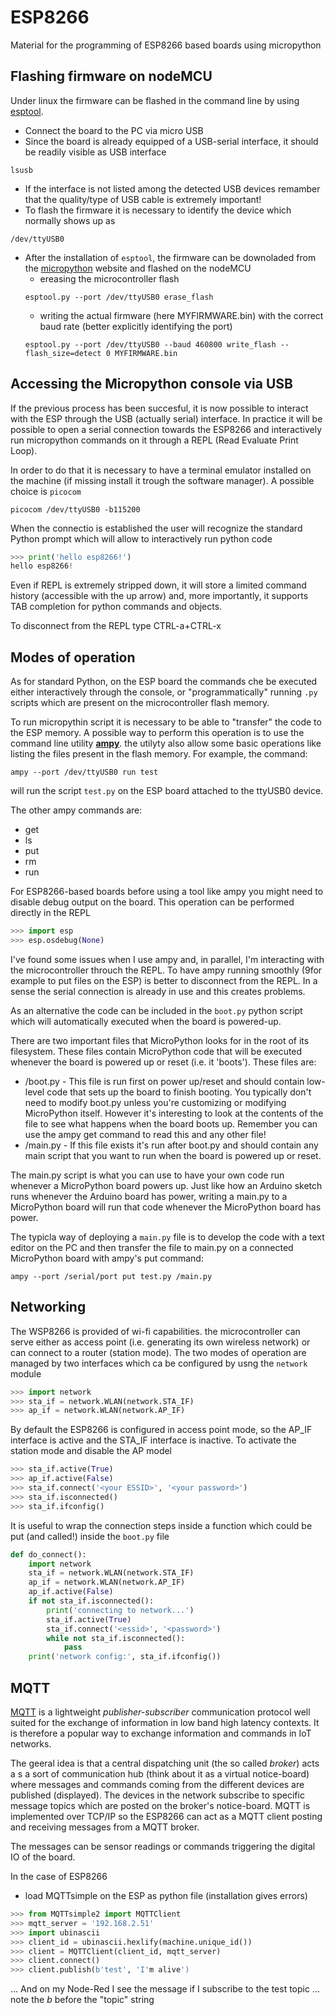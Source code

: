 # ESP8266
Material for the programming of ESP8266 based boards using micropython

## Flashing firmware on nodeMCU
Under linux the firmware can be flashed in the command line by using [esptool](https://github.com/espressif/esptool).

* Connect the board to the PC via micro USB
* Since the board is already equipped of a USB-serial interface, it should be readily visible as USB interface

```
lsusb
```
* If the interface is not listed among the detected USB devices remamber that the quality/type of USB cable is extremely important!
* To flash the firmware it is necessary to identify the device which normally shows up as

```
/dev/ttyUSB0
```
* After the installation of `esptool`, the firmware can be downoladed from the [micropython](https://micropython.org/download/esp8266/) website and flashed on the nodeMCU 
  * ereasing the microcontroller flash
  ```
  esptool.py --port /dev/ttyUSB0 erase_flash
  ```
  * writing the actual firmware (here MYFIRMWARE.bin) with the correct baud rate (better explicitly identifying the port)
  ```
  esptool.py --port /dev/ttyUSB0 --baud 460800 write_flash --flash_size=detect 0 MYFIRMWARE.bin 

  ```

## Accessing the Micropython console via USB
If the previous process has been succesful, it is now possible to interact with the ESP through the USB (actually serial) interface. In practice it will be possible to open a serial connection towards the ESP8266 and interactively run micropython commands on it through a REPL (Read Evaluate Print Loop).

In order to do that it is necessary to have a terminal emulator installed on the machine (if missing install it trough the software manager). A possible choice is `picocom`

```
picocom /dev/ttyUSB0 -b115200
```

When the connectio is established the user will recognize the standard Python prompt which will allow to interactively run python code

```python
>>> print('hello esp8266!')
hello esp8266!
```
Even if REPL is extremely stripped down, it will store a limited command history (accessible with the up arrow) and, more importantly, it supports TAB completion for python commands and objects.

To disconnect from the REPL type CTRL-a+CTRL-x


## Modes of operation
As for standard Python, on the ESP board the commands che be executed either interactively through the console, or "programmatically" running `.py` scripts which are present on the microcontroller flash memory.

To run micropythin script it is necessary to be able to "transfer" the code to the ESP memory. A possible way to perform this operation is to use the command line utility [**ampy**](https://learn.adafruit.com/micropython-basics-load-files-and-run-code/install-ampy). the utilyty also allow some basic operations like listing the files present in the flash memory. For example, the command: 

```
ampy --port /dev/ttyUSB0 run test
```

will run the script `test.py` on the ESP board attached to the ttyUSB0 device.

The other ampy commands are:

* get
* ls
* put
* rm 
* run

For ESP8266-based boards before using a tool like ampy you might need to disable debug output on the board. This operation can be performed directly in the REPL

```python
>>> import esp
>>> esp.osdebug(None)
```

I've found some issues when I use ampy and, in parallel, I'm interacting with the microcontroller throuch the REPL. To have ampy running smoothly (9for example to put files on the ESP) is better to disconnect from the REPL. In a sense the serial connection is already in use and this creates problems.


As an alternative the code can be included in the `boot.py` python script which will automatically executed when the board is powered-up.

There are two important files that MicroPython looks for in the root of its filesystem.  These files contain MicroPython code that will be executed whenever the board is powered up or reset (i.e. it 'boots').  These files are:

* /boot.py - This file is run first on power up/reset and should contain low-level code that sets up the board to finish booting.  You typically don't need to modify boot.py unless you're customizing or modifying MicroPython itself.  However it's interesting to look at the contents of the file to see what happens when the board boots up.  Remember you can use the ampy get command to read this and any other file!
* /main.py - If this file exists it's run after boot.py and should contain any main script that you want to run when the board is powered up or reset.

The main.py script is what you can use to have your own code run whenever a MicroPython board powers up.  Just like how an Arduino sketch runs whenever the Arduino board has power, writing a main.py to a MicroPython board will run that code whenever the MicroPython board has power.

The typicla way of deploying a `main.py` file is to develop the code with a text editor on the PC and then transfer the file 
to main.py on a connected MicroPython board with ampy's put command:

```
ampy --port /serial/port put test.py /main.py
```

## Networking
The WSP8266 is provided of wi-fi capabilities. the microcontroller can serve either as access point (i.e. generating its own wireless network) or can connect to a router (station mode). The two modes of operation are managed by two interfaces which ca be configured by usng the `network` module


```python
>>> import network
>>> sta_if = network.WLAN(network.STA_IF)
>>> ap_if = network.WLAN(network.AP_IF)
```

By default the ESP8266 is configured in access point mode, so the AP_IF interface is active and the STA_IF interface is inactive. To activate the station mode and disable the AP model

```python
>>> sta_if.active(True)
>>> ap_if.active(False)
>>> sta_if.connect('<your ESSID>', '<your password>')
>>> sta_if.isconnected()
>>> sta_if.ifconfig()
```
It is useful to wrap the connection steps inside a function which could be put (and called!) inside the `boot.py` file


```python
def do_connect():
    import network
    sta_if = network.WLAN(network.STA_IF)
    ap_if = network.WLAN(network.AP_IF)
    ap_if.active(False)
    if not sta_if.isconnected():
        print('connecting to network...')
        sta_if.active(True)
        sta_if.connect('<essid>', '<password>')
        while not sta_if.isconnected():
            pass
    print('network config:', sta_if.ifconfig())

```

## MQTT
[MQTT](https://en.wikipedia.org/wiki/MQTT) is a lightweight *publisher-subscriber* communication protocol well suited for the exchange of information in low band high latency contexts. It is therefore a popular way to exchange information and commands in IoT networks.

The geeral idea is that a central dispatching unit (the so called *broker*) acts a s a sort of communication hub (think about it as a virtual notice-board) where messages and commands coming from the different devices are published (displayed). The devices in the network subscribe to specific message topics which are posted on the broker's notice-board. MQTT is implemented over TCP/IP so the ESP8266 can act as a MQTT client posting and receiving messages from a MQTT broker.

The messages can be sensor readings or commands triggering the digital IO of the board.


In the case of ESP8266 

* load MQTTsimple on the ESP as python file (installation gives errors)

```python
>>> from MQTTsimple2 import MQTTClient
>>> mqtt_server = '192.168.2.51'
>>> import ubinascii
>>> client_id = ubinascii.hexlify(machine.unique_id())
>>> client = MQTTClient(client_id, mqtt_server)
>>> client.connect()
>>> client.publish(b'test', 'I'm alive')

```
... And on my Node-Red I see the message if I subscribe to the test topic ... note the *b* before the "topic" string 










